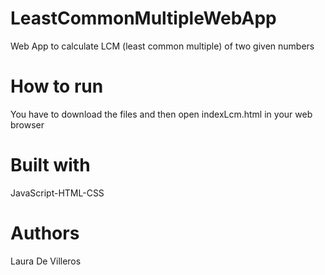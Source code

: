 # LeastCommonMultipleWebApp
Web App to calculate LCM (least common multiple) of two given numbers

# How to run
You have to download the files and then open indexLcm.html in your web browser

# Built with
JavaScript-HTML-CSS

# Authors
Laura De Villeros
